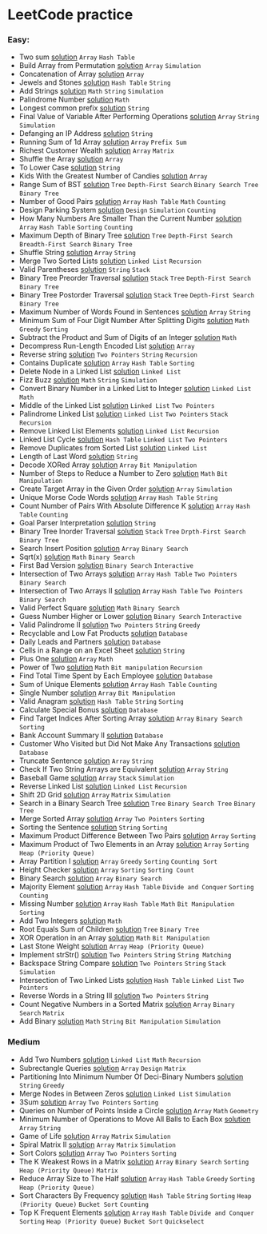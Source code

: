 # LeetCode practice


### Easy:

- Two sum [solution](1-two-sum/1-two-sum.java) `Array` `Hash Table`
- Build Array from Permutation [solution](1920-build-array-from-permutation/1920-build-array-from-permutation.java) `Array` `Simulation`
- Concatenation of Array [solution](1929-concatenation-of-array/1929-concatenation-of-array.java) `Array`
- Jewels and Stones [solution](771-jewels-and-stones/771-jewels-and-stones.java) `Hash Table` `String`
- Add Strings [solution](415-add-strings/415-add-strings.java) `Math` `String` `Simulation`
- Palindrome Number [solution](9-palindrome-number/9-palindrome-number.java) `Math`
- Longest common prefix [solution](14-longest-common-prefix/14-longest-common-prefix.java) `String`
- Final Value of Variable After Performing Operations [solution](2011-final-value-of-variable-after-performing-operations/2011-final-value-of-variable-after-performing-operations.java) `Array` `String` `Simulation`
- Defanging an IP Address [solution](1108-defanging-an-ip-address/1108-defanging-an-ip-address.java) `String`
- Running Sum of 1d Array [solution](1480-running-sum-of-1d-array/1480-running-sum-of-1d-array.java) `Array` `Prefix Sum`
- Richest Customer Wealth [solution](1672-richest-customer-wealth/1672-richest-customer-wealth.java) `Array` `Matrix`
- Shuffle the Array [solution](1470-shuffle-the-array/1470-shuffle-the-array.java) `Array`
- To Lower Case [solution](709-to-lower-case/709-to-lower-case.java) `String`
- Kids With the Greatest Number of Candies [solution](1431-kids-with-the-greatest-number-of-candies/1431-kids-with-the-greatest-number-of-candies.java) `Array`
- Range Sum of BST [solution](938-range-sum-of-bst/938-range-sum-of-bst.java) `Tree` `Depth-First Search` `Binary Search Tree` `Binary Tree`
- Number of Good Pairs [solution](1512-number-of-good-pairs/1512-number-of-good-pairs.java) `Array` `Hash Table` `Math` `Counting`
- Design Parking System [solution](1603-design-parking-system/1603-design-parking-system.java) `Design` `Simulation` `Counting`
- How Many Numbers Are Smaller Than the Current Number [solution](1365-how-many-numbers-are-smaller-than-the-current-number/1365-how-many-numbers-are-smaller-than-the-current-number.java) `Array` `Hash Table` `Sorting` `Counting`
- Maximum Depth of Binary Tree [solution](104-maximum-depth-of-binary-tree/104-maximum-depth-of-binary-tree.java) `Tree` `Depth-First Search` `Breadth-First Search` `Binary Tree`
- Shuffle String [solution](1528-shuffle-string/1528-shuffle-string.java) `Array` `String`
- Merge Two Sorted Lists [solution](21-merge-two-sorted-lists/21-merge-two-sorted-lists.java) `Linked List` `Recursion`
- Valid Parentheses [solution](20-valid-parentheses/20-valid-parentheses.java) `String` `Stack`
- Binary Tree Preorder Traversal [solution](144-binary-tree-preorder-traversal/144-binary-tree-preorder-traversal.java) `Stack` `Tree` `Depth-First Search` `Binary Tree`
- Binary Tree Postorder Traversal [solution](145-binary-tree-postorder-traversal/145-binary-tree-postorder-traversal.java) `Stack` `Tree` `Depth-First Search` `Binary Tree`
- Maximum Number of Words Found in Sentences [solution](2114-maximum-number-of-words-found-in-sentences/2114-maximum-number-of-words-found-in-sentences.java) `Array` `String`
- Minimum Sum of Four Digit Number After Splitting Digits [solution](2160-minimum-sum-of-four-digit-number-after-splitting-digits/2160-minimum-sum-of-four-digit-number-after-splitting-digits.java) `Math` `Greedy` `Sorting`
- Subtract the Product and Sum of Digits of an Integer [solution](1281-subtract-the-product-and-sum-of-digits-of-an-integer/1281-subtract-the-product-and-sum-of-digits-of-an-integer.java) `Math`
- Decompress Run-Length Encoded List [solution](1313-decompress-run-length-encoded-list/1313-decompress-run-length-encoded-list.java) `Array`
- Reverse string [solution](344-reverse-string/344-reverse-string.java) `Two Pointers` `String` `Recursion`
- Contains Duplicate [solution](217-contains-duplicate/217-contains-duplicate.java) `Array` `Hash Table` `Sorting`
- Delete Node in a Linked List [solution](237-delete-node-in-a-linked-list/237-delete-node-in-a-linked-list.java) `Linked List`
- Fizz Buzz [solution](412-fizz-buzz/412-fizz-buzz.java) `Math` `String` `Simulation`
- Convert Binary Number in a Linked List to Integer [solution](1290-convert-binary-number-in-a-linked-list-to-integer/1290-convert-binary-number-in-a-linked-list-to-integer.java) `Linked List` `Math`
- Middle of the Linked List [solution](876-middle-of-the-linked-list/876-middle-of-the-linked-list.java) `Linked List` `Two Pointers`
- Palindrome Linked List [solution](234-palindrome-linked-list/234-palindrome-linked-list.java) `Linked List` `Two Pointers` `Stack` `Recursion`
- Remove Linked List Elements [solution](203-remove-linked-list-elements/203-remove-linked-list-elements.java) `Linked List` `Recursion`
- Linked List Cycle [solution](141-linked-list-cycle/141-linked-list-cycle.java) `Hash Table` `Linked List` `Two Pointers`
- Remove Duplicates from Sorted List [solution](83-remove-duplicates-from-sorted-list/83-remove-duplicates-from-sorted-list.java) `Linked List`
- Length of Last Word [solution](58-length-of-last-word/58-length-of-last-word.java) `String`
- Decode XORed Array [solution](1720-decode-xored-array/1720-decode-xored-array.java) `Array` `Bit Manipulation`
- Number of Steps to Reduce a Number to Zero [solution](1342-number-of-steps-to-reduce-a-number-to-zero/1342-number-of-steps-to-reduce-a-number-to-zero.java) `Math` `Bit Manipulation`
- Create Target Array in the Given Order [solution](1389-create-target-array-in-the-given-order/1389-create-target-array-in-the-given-order.java) `Array` `Simulation`
- Unique Morse Code Words [solution](804-unique-morse-code-words/804-unique-morse-code-words.java) `Array` `Hash Table` `String`
- Count Number of Pairs With Absolute Difference K [solution](2006-count-number-of-pairs-with-absolute-difference-k/2006-count-number-of-pairs-with-absolute-difference-k.java) `Array` `Hash Table` `Counting`
- Goal Parser Interpretation [solution](1678-goal-parser-interpretation/1678-goal-parser-interpretation.java) `String`
- Binary Tree Inorder Traversal [solution](94-binary-tree-inorder-traversal/94-binary-tree-inorder-traversal.java) `Stack` `Tree` `Drpth-First Search` `Binary Tree`
- Search Insert Position [solution](35-search-insert-position/35-search-insert-position.java) `Array` `Binary Search`
- Sqrt(x) [solution](69-sqrtx/69-sqrtx.java) `Math` `Binary Search`
- First Bad Version [solution](278-first-bad-version/278-first-bad-version.java) `Binary Search` `Interactive`
- Intersection of Two Arrays [solution](349-intersection-of-two-arrays/349-intersection-of-two-arrays.java) `Array` `Hash Table` `Two Pointers` `Binary Search`
- Intersection of Two Arrays II [solution](350-intersection-of-two-arrays-ii/350-intersection-of-two-arrays-ii.java) `Array` `Hash Table` `Two Pointers` `Binary Search`
- Valid Perfect Square [solution](367-valid-perfect-square/367-valid-perfect-square.java) `Math` `Binary Search`
- Guess Number Higher or Lower [solution](374-guess-number-higher-or-lower/374-guess-number-higher-or-lower.java) `Binary Search` `Interactive`
- Valid Palindrome II [solution](680-valid-palindrome-ii/680-valid-palindrome-ii.java) `Two Pointers` `String` `Greedy`
- Recyclable and Low Fat Products [solution](1757-recyclable-and-low-fat-products/1757-recyclable-and-low-fat-products.sql) `Database`
- Daily Leads and Partners [solution](1693-daily-leads-and-partners/1693-daily-leads-and-partners.sql) `Database`
- Cells in a Range on an Excel Sheet [solution](2194-cells-in-a-range-on-an-excel-sheet/2194-cells-in-a-range-on-an-excel-sheet.java) `String`
- Plus One [solution](66-plus-one/66-plus-one.java) `Array` `Math`
- Power of Two [solution](231-power-of-two/231-power-of-two.java) `Math` `Bit manipulation` `Recursion`
- Find Total Time Spent by Each Employee [solution](1741-find-total-time-spent-by-each-employee/1741-find-total-time-spent-by-each-employee.sql) `Database`
- Sum of Unique Elements [solution](1748-sum-of-unique-elements/1748-sum-of-unique-elements.java) `Array` `Hash Table` `Counting`
- Single Number [solution](136-single-number/136-single-number.java) `Array` `Bit Manipulation`
- Valid Anagram [solution](242-valid-anagram/242-valid-anagram.java) `Hash Table` `String` `Sorting`
- Calculate Special Bonus [solution](1873-calculate-special-bonus/1873-calculate-special-bonus.sql) `Database`
- Find Target Indices After Sorting Array [solution](2089-find-target-indices-after-sorting-array/2089-find-target-indices-after-sorting-array.java) `Array` `Binary Search` `Sorting`
- Bank Account Summary II [solution](1587-bank-account-summary-ii/1587-bank-account-summary-ii.sql) `Database`
- Customer Who Visited but Did Not Make Any Transactions [solution](1581-customer-who-visited-but-did-not-make-any-transactions/1581-customer-who-visited-but-did-not-make-any-transactions.sql) `Database`
- Truncate Sentence [solution](1816-truncate-sentence/1816-truncate-sentence.java) `Array` `String`
- Check If Two String Arrays are Equivalent [solution](1662-check-if-two-string-arrays-are-equivalent/1662-check-if-two-string-arrays-are-equivalent.java) `Array` `String`
- Baseball Game [solution](682-baseball-game/682-baseball-game.java) `Array` `Stack` `Simulation`
- Reverse Linked List [solution](206-reverse-linked-list/206-reverse-linked-list.java) `Linked List` `Recursion`
- Shift 2D Grid [solution](1260-shift-2d-grid/1260-shift-2d-grid.java) `Array` `Matrix` `Simulation`
- Search in a Binary Search Tree [solution](700-search-in-a-binary-search-tree/700-search-in-a-binary-search-tree.java) `Tree` `Binary Search Tree` `Binary Tree`
- Merge Sorted Array [solution](88-merge-sorted-array/88-merge-sorted-array.java) `Array` `Two Pointers` `Sorting`
- Sorting the Sentence [solution](1859-sorting-the-sentence/1859-sorting-the-sentence.java) `String` `Sorting`
- Maximum Product Difference Between Two Pairs [solution](1913-maximum-product-difference-between-two-pairs/1913-maximum-product-difference-between-two-pairs.java) `Array` `Sorting`
- Maximum Product of Two Elements in an Array [solution](1464-maximum-product-of-two-elements-in-an-array/1464-maximum-product-of-two-elements-in-an-array.java) `Array` `Sorting` `Heap (Priority Queue)` 
- Array Partition I [solution](561-array-partition-i/561-array-partition-i.java) `Array` `Greedy` `Sorting` `Counting Sort`
- Height Checker [solution](1051-height-checker/1051-height-checker.java) `Array` `Sorting` `Sorting Count`
- Binary Search [solution](704-binary-search/704-binary-search.java) `Array` `Binary Search`
- Majority Element [solution](169-majority-element/169-majority-element.java) `Array` `Hash Table` `Divide and Conquer` `Sorting` `Counting`
- Missing Number [solution](268-missing-number/268-missing-number.java) `Array` `Hash Table` `Math` `Bit Manipulation` `Sorting`
- Add Two Integers [solution](2-add-two-numbers/2-add-two-numbers.java) `Math`
- Root Equals Sum of Children [solution](2236-root-equals-sum-of-children/2236-root-equals-sum-of-children.java) `Tree` `Binary Tree`
- XOR Operation in an Array [solution](1486-xor-operation-in-an-array/1486-xor-operation-in-an-array.java) `Math` `Bit Manipulation`
- Last Stone Weight [solution](1046-last-stone-weight/1046-last-stone-weight.java) `Array` `Heap (Priority Queue)`
- Implement strStr() [solution](28-implement-strstr/28-implement-strstr.java) `Two Pointers` `String` `String Matching`
- Backspace String Compare [solution](844-backspace-string-compare/844-backspace-string-compare.java) `Two Pointers` `String` `Stack` `Simulation`
- Intersection of Two Linked Lists [solution](160-intersection-of-two-linked-lists/160-intersection-of-two-linked-lists.java) `Hash Table` `Linked List` `Two Pointers`
- Reverse Words in a String III [solution](557-reverse-words-in-a-string-iii/557-reverse-words-in-a-string-iii.java) `Two Pointers` `String`
- Count Negative Numbers in a Sorted Matrix [solution](1351-count-negative-numbers-in-a-sorted-matrix/1351-count-negative-numbers-in-a-sorted-matrix.java) `Array` `Binary Search` `Matrix`
- Add Binary [solution](67-add-binary/67-add-binary.java) `Math` `String` `Bit Manipulation` `Simulation` 

### Medium

- Add Two Numbers [solution](2-add-two-numbers/2-add-two-numbers.java) `Linked List` `Math` `Recursion`
- Subrectangle Queries [solution](1476-subrectangle-queries/1476-subrectangle-queries.java) `Array` `Design` `Matrix`
- Partitioning Into Minimum Number Of Deci-Binary Numbers [solution](1689-partitioning-into-minimum-number-of-deci-binary-numbers/1689-partitioning-into-minimum-number-of-deci-binary-numbers.java) `String` `Greedy`
- Merge Nodes in Between Zeros [solution](21-merge-two-sorted-lists/21-merge-two-sorted-lists.java) `Linked List` `Simulation`
- 3Sum [solution](15-3sum/15-3sum.java) `Array` `Two Pointers` `Sorting`
- Queries on Number of Points Inside a Circle [solution](1828-queries-on-number-of-points-inside-a-circle/1828-queries-on-number-of-points-inside-a-circle.java) `Array` `Math` `Geometry`
- Minimum Number of Operations to Move All Balls to Each Box [solution](1769-minimum-number-of-operations-to-move-all-balls-to-each-box/1769-minimum-number-of-operations-to-move-all-balls-to-each-box.java) `Array` `String`
- Game of Life [solution](289-game-of-life/289-game-of-life.java) `Array` `Matrix` `Simulation`
- Spiral Matrix II [solution](59-spiral-matrix-ii/59-spiral-matrix-ii.java) `Array` `Matrix` `Simulation`
- Sort Colors [solution](75-sort-colors/75-sort-colors.java) `Array` `Two Pointers` `Sorting`
- The K Weakest Rows in a Matrix [solution](1337-the-k-weakest-rows-in-a-matrix/1337-the-k-weakest-rows-in-a-matrix.java) `Array` `Binary Search` `Sorting` `Heap (Priority Queue)` `Matrix`
- Reduce Array Size to The Half [solution](1338-reduce-array-size-to-the-half/1338-reduce-array-size-to-the-half.java) `Array` `Hash Table` `Greedy` `Sorting` `Heap (Priority Queue)`
- Sort Characters By Frequency [solution](451-sort-characters-by-frequency/451-sort-characters-by-frequency.java) `Hash Table` `String` `Sorting` `Heap (Priority Queue)` `Bucket Sort` `Counting`
- Top K Frequent Elements [solution](347-top-k-frequent-elements/347-top-k-frequent-elements.java) `Array` `Hash Table` `Divide and Conquer` `Sorting` `Heap (Priority Queue)` `Bucket Sort` `Quickselect`
